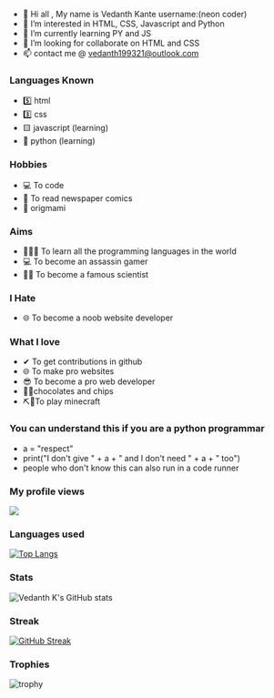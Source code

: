  - 👋 Hi all , My name is Vedanth Kante username:(neon coder)
- 👀 I’m interested in HTML, CSS, Javascript and Python
- 🌱 I’m currently learning PY and JS
- 💞️ I’m looking for collaborate on HTML and CSS
- 📫 contact me @ vedanth199321@outlook.com

### Languages Known
- 5️⃣ html
- 3️⃣ css
- 🟨 javascript (learning)
- 🐍 python (learning)

### Hobbies
-  💻 To code
-  📰 To read newspaper comics
-  📄 origmami

### Aims
-  👨🏻‍💻 To learn all the programming languages in the world
-  💻 To become an assassin gamer
-  👨‍🔬 To become a famous scientist

### I Hate
- 🌐 To become a noob website developer

### What I love
- ✔ To get contributions in github 
- 🌐 To make pro websites
- 😎 To become a pro web developer
- 🍫🍟chocolates and chips
- ⛏📍To play minecraft

### You can understand this if you are a python programmar
- a = "respect"
- print("I don't give " + a + " and I don't need " + a + " too")
-  people who don't know this can also run in a code runner

### My profile views
![](https://komarev.com/ghpvc/?username=your-github-username&color=red)

### Languages used
[![Top Langs](https://github-readme-stats.vercel.app/api/top-langs/?username=neon-coder)](https://github.com/neon-coder/neon-coder)

### Stats
![Vedanth K's GitHub stats](https://github-readme-stats.vercel.app/api/?username=neon-coder&show_icons=true&title_color=fff&icon_color=79ff97&text_color=9f9f9f&bg_color=151515)


### Streak
[![GitHub Streak](https://github-readme-streak-stats.herokuapp.com/?user=neon-coder&theme=dark)](https://git.io/streak-stats)

### Trophies
![trophy](https://github-profile-trophy.vercel.app/?username=neon-coder)


<!---
vedanthkante/vedanthkante is a ✨ special ✨ repository because its `README.md` (this file) appears on your GitHub profile.
You can click the Preview link to take a look at your changes.
--->
